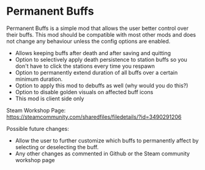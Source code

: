 # Permanent Buffs
Permanent Buffs is a simple mod that allows the user better control over their buffs. This mod should be compatible with most other mods and does not change any behaviour unless the config options are enabled.  

- Allows keeping buffs after death and after saving and quitting 
- Option to selectively apply death persistence to station buffs so you don't have to click the stations every time you respawn
- Option to permanently extend duration of all buffs over a certain minimum duration.
- Option to apply this mod to debuffs as well (why would you do this?) 
- Option to disable golden visuals on affected buff icons
- This mod is client side only

Steam Workshop Page: https://steamcommunity.com/sharedfiles/filedetails/?id=3490291206

Possible future changes: 
- Allow the user to further customize which buffs to permanently affect by selecting or deselecting the buff.
- Any other changes as commented in Github or the Steam community workshop page
